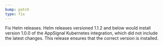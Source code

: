 ```yaml
---
bump: patch
type: fix
---
```


Fix Helm releases. Helm releases versioned 1.1.2 and below would install version 1.0.0 of the AppSignal Kubernetes integration, which did not include the latest changes. This release ensures that the correct version is installed.
